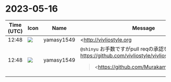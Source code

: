 # 2023-05-16

|Time (UTC)|Icon|Name|Message|
|---|---|---|---|
|12:48|![](https://secure.gravatar.com/avatar/b2dffef7ce30f6f8f399f2a172229711.jpg?s=72&d=https%3A%2F%2Fa.slack-edge.com%2Fdf10d%2Fimg%2Favatars%2Fava_0012-72.png)|yamasy1549|<http://vivliostyle.org|vivliostyle.org> は更新しました！　対応遅くなりすみません。<br>GitHubのvivliostyle.js/BACKERS.mdの方はpull reqを出しました（もしかしたらmasterで直接commitしてもよかったかもしれません）。|
|12:48|![](https://secure.gravatar.com/avatar/b2dffef7ce30f6f8f399f2a172229711.jpg?s=72&d=https%3A%2F%2Fa.slack-edge.com%2Fdf10d%2Fimg%2Favatars%2Fava_0012-72.png)|yamasy1549|`@shinyu` お手数ですがpull reqの承認をお願いします。<br><https://github.com/vivliostyle/vivliostyle.js/pull/1189><br><blockquote><https://github.com/MurakamiShinyu|@MurakamiShinyu> <https://github.com/ogwata|@ogwata>  <br>スポンサーが増えたのでスポンサー一覧を更新します。</blockquote>|
